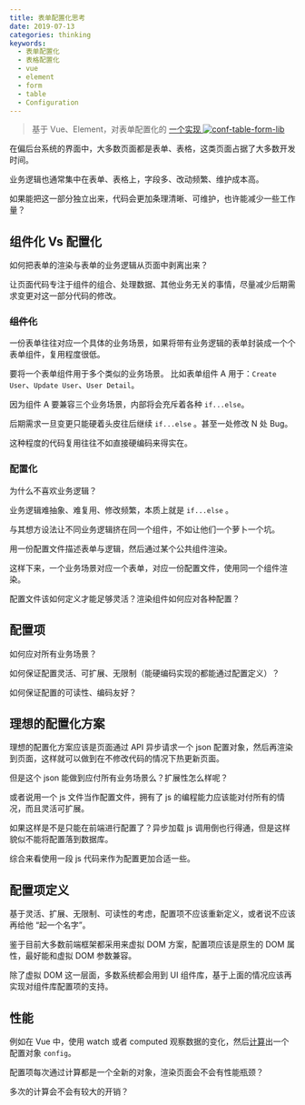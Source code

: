 ```yaml
---
title: 表单配置化思考
date: 2019-07-13
categories: thinking
keywords:
  - 表单配置化
  - 表格配置化
  - vue
  - element
  - form
  - table
  - Configuration
---
```




> 基于 Vue、Element，对表单配置化的 [一个实现 ![conf-table-form-lib](https://img.shields.io/github/stars/maggie-wayne/conf-table-form-lib.svg?style=social)](https://github.com/maggie-wayne/conf-table-form-lib)



在偏后台系统的界面中，大多数页面都是表单、表格，这类页面占据了大多数开发时间。

业务逻辑也通常集中在表单、表格上，字段多、改动频繁、维护成本高。

如果能把这一部分独立出来，代码会更加条理清晰、可维护，也许能减少一些工作量？



## 组件化 Vs 配置化

如何把表单的渲染与表单的业务逻辑从页面中剥离出来？

让页面代码专注于组件的组合、处理数据、其他业务无关的事情，尽量减少后期需求变更对这一部分代码的修改。




### ~~组件化~~

一份表单往往对应一个具体的业务场景，如果将带有业务逻辑的表单封装成一个个表单组件，复用程度很低。

要将一个表单组件用于多个类似的业务场景。
比如表单组件 A 用于：`Create User`、`Update User`、`User Detail`。

因为组件 A 要兼容三个业务场景，内部将会充斥着各种 `if...else`。

后期需求一旦变更只能硬着头皮往后继续 `if...else` 。甚至一处修改 N 处 Bug。

这种程度的代码复用往往不如直接硬编码来得实在。




### 配置化

为什么不喜欢业务逻辑？

业务逻辑难抽象、难复用、修改频繁，本质上就是 `if...else` 。

与其想方设法让不同业务逻辑挤在同一个组件，不如让他们一个萝卜一个坑。

用一份配置文件描述表单与逻辑，然后通过某个公共组件渲染。

这样下来，一个业务场景对应一个表单，对应一份配置文件，使用同一个组件渲染。

配置文件该如何定义才能足够灵活？渲染组件如何应对各种配置？



## 配置项

如何应对所有业务场景？

如何保证配置灵活、可扩展、无限制（能硬编码实现的都能通过配置定义）？

如何保证配置的可读性、编码友好？


## 理想的配置化方案

理想的配置化方案应该是页面通过 API 异步请求一个 json 配置对象，然后再渲染到页面，这样就可以做到在不修改代码的情况下热更新页面。

但是这个 json 能做到应付所有业务场景么？扩展性怎么样呢？

或者说用一个 js 文件当作配置文件，拥有了 js 的编程能力应该能对付所有的情况，而且灵活可扩展。

如果这样是不是只能在前端进行配置了？异步加载 js 调用倒也行得通，但是这样貌似不能将配置落到数据库。

综合来看使用一段 js 代码来作为配置更加合适一些。


## 配置项定义

基于灵活、扩展、无限制、可读性的考虑，配置项不应该重新定义，或者说不应该再给他 “起一个名字”。

鉴于目前大多数前端框架都采用来虚拟 DOM 方案，配置项应该是原生的 DOM 属性，最好能和虚拟 DOM 参数兼容。

除了虚拟 DOM 这一层面，多数系统都会用到 UI 组件库，基于上面的情况应该再实现对组件库配置项的支持。


## 性能

例如在 Vue 中，使用 watch 或者 computed 观察数据的变化，然后[计算](https://github.com/maggie-wayne/conf-table-form-lib/blob/master/src/conf/form-example.js#L24)出一个配置对象 `config`。

配置项每次通过计算都是一个全新的对象，渲染页面会不会有性能瓶颈？

多次的计算会不会有较大的开销？
